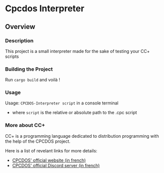 # Cpcdos Interpreter

## Overview

### Description

This project is a small interpreter made for the sake of testing your CC+ scripts

### Building the Project

Run `cargo build` and voilà !

### Usage

Usage: `CPCDOS-Interpreter script` in a console terminal
- where `script` is the relative or absolute path to the .cpc script

### More about CC+

CC+ is a programming language dedicated to distribution programming with the help of the CPCDOS project.

Here is a list of revelant links for more details:
- [CPCDOS' official website (in french)](https://cpcdos.net)
- [CPCDOS' official Discord server (in french)](https://discord.gg/tMA8FeS)


